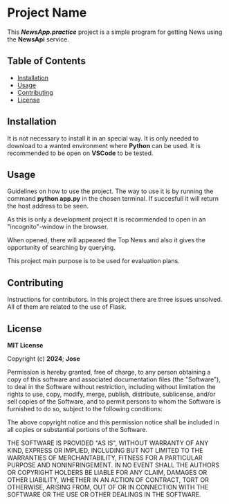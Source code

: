 # Project Name

This _**NewsApp.practice**_ project is a simple program for getting News using the **NewsApi** service.

## Table of Contents
- [Installation](#installation)
- [Usage](#usage)
- [Contributing](#contributing)
- [License](#license)

## Installation

It is not necessary to install it in an special way. It is only needed to download to a wanted environment where **Python** can be used. 
It is recommended to be open on __VSCode__ to be tested. 
  

## Usage
Guidelines on how to use the project.
The way to use it is by running the command **python app.py** in the chosen terminal. If succesfull it will return the host address to be seen. 

As this is only a development project it is recommended to open in an "incognito"-window in the browser. 

When opened, there will appeared the Top News and also it gives the opportunity of searching by querying.  

This project main purpose is to be used for evaluation plans.

## Contributing
Instructions for contributors. 
In this project there are three issues unsolved. All of them are related to the use of Flask. 


## License
**MIT License**

Copyright (c) **2024**; **Jose**

Permission is hereby granted, free of charge, to any person obtaining a copy
of this software and associated documentation files (the "Software"), to deal
in the Software without restriction, including without limitation the rights
to use, copy, modify, merge, publish, distribute, sublicense, and/or sell
copies of the Software, and to permit persons to whom the Software is
furnished to do so, subject to the following conditions:

The above copyright notice and this permission notice shall be included in all
copies or substantial portions of the Software.

THE SOFTWARE IS PROVIDED "AS IS", WITHOUT WARRANTY OF ANY KIND, EXPRESS OR
IMPLIED, INCLUDING BUT NOT LIMITED TO THE WARRANTIES OF MERCHANTABILITY,
FITNESS FOR A PARTICULAR PURPOSE AND NONINFRINGEMENT. IN NO EVENT SHALL THE
AUTHORS OR COPYRIGHT HOLDERS BE LIABLE FOR ANY CLAIM, DAMAGES OR OTHER
LIABILITY, WHETHER IN AN ACTION OF CONTRACT, TORT OR OTHERWISE, ARISING FROM,
OUT OF OR IN CONNECTION WITH THE SOFTWARE OR THE USE OR OTHER DEALINGS IN THE
SOFTWARE.

